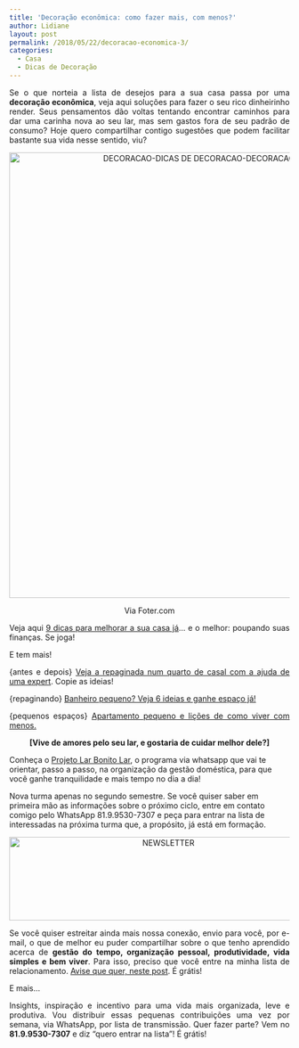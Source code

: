 ```yaml
---
title: 'Decoração econômica: como fazer mais, com menos?'
author: Lidiane
layout: post
permalink: /2018/05/22/decoracao-economica-3/
categories:
  - Casa
  - Dicas de Decoração
---
```

<p align="justify">
  Se o que norteia a lista de desejos para a sua casa passa por uma <strong>decoração econômica</strong>, veja aqui soluções para fazer o seu rico dinheirinho render. Seus pensamentos dão voltas tentando encontrar caminhos para dar uma carinha nova ao seu lar, mas sem gastos fora de seu padrão de consumo? Hoje quero compartilhar contigo sugestões que podem facilitar bastante sua vida nesse sentido, viu?
</p>

<p align="center">
  <img class="alignnone size-full wp-image-14627" src="https://www.trololodemulher.com.br/2018/05/DECORACAO-DICAS-DE-DECORACAO-DECORACAO-ECONOMICA-BLOG.jpg" alt="DECORACAO-DICAS DE DECORACAO-DECORACAO ECONOMICA-BLOG" width="800" height="800" />
</p>

<p align="center">
  Via Foter.com
</p>

<p align="justify">
  Veja aqui <a href="http://www.trololodemulher.com.br/2016/02/01/decoracao-economica-2/" target="_blank" rel="noopener noreferrer">9 dicas para melhorar a sua casa já</a>… e o melhor: poupando suas finanças. Se joga!
</p>

<p align="justify">
  E tem mais!
</p>

<p align="justify">
  {antes e depois} <a href="http://www.trololodemulher.com.br/2012/11/14/antes-depois-quarto-casal/" target="_blank" rel="noopener noreferrer">Veja a repaginada num quarto de casal com a ajuda de uma expert</a>. Copie as ideias!
</p>

<p align="justify">
  {repaginando} <a href="http://www.trololodemulher.com.br/2016/04/05/banheiro-pequeno-2/" target="_blank" rel="noopener noreferrer">Banheiro pequeno? Veja 6 ideias e ganhe espaço já!</a>
</p>

<p align="justify">
  {pequenos espaços} <a href="http://www.trololodemulher.com.br/2015/08/12/apartamento-pequeno/" target="_blank" rel="noopener noreferrer">Apartamento pequeno e lições de como viver com menos.</a>
</p>

<p align="center">
  <strong>[Vive de amores pelo seu lar, e gostaria de cuidar melhor dele?]</strong>
</p>

Conheça o <a href="http://www.trololodemulher.com.br/projeto-lar-bonito-lar/" target="_blank" rel="noopener noreferrer">Projeto Lar Bonito Lar</a>, o programa via whatsapp que vai te orientar, passo a passo, na organização da gestão doméstica, para que você ganhe tranquilidade e mais tempo no dia a dia!

Nova turma apenas no segundo semestre. Se você quiser saber em primeira mão as informações sobre o próximo ciclo, entre em contato comigo pelo WhatsApp 81.9.9530-7307 e peça para entrar na lista de interessadas na próxima turma que, a propósito, já está em formação.

<p align="center">
  <img class="alignnone size-full wp-image-14610" src="https://www.trololodemulher.com.br/2018/04/NEWSLETTER.png" alt="NEWSLETTER" width="556" height="150" />
</p>

<p align="justify">
  Se você quiser estreitar ainda mais nossa conexão, envio para você, por e-mail, o que de melhor eu puder compartilhar sobre o que tenho aprendido acerca de <strong>gestão do tempo, organização pessoal, produtividade, vida simples e bem viver</strong>. Para isso, preciso que você entre na minha lista de relacionamento. <a href="http://www.trololodemulher.com.br/2018/02/28/newsletter/" target="_blank" rel="noopener noreferrer">Avise que quer, neste post</a>. É grátis!
</p>

<p align="justify">
  E mais…
</p>

<p style="text-align: justify;">
  Insights, inspiração e incentivo para uma vida mais organizada, leve e produtiva. Vou distribuir essas pequenas contribuições uma vez por semana, via WhatsApp, por lista de transmissão. Quer fazer parte? Vem no <strong>81.9.9530-7307</strong> e diz &#8220;quero entrar na lista&#8221;! É grátis!
</p>

&nbsp;

&nbsp;